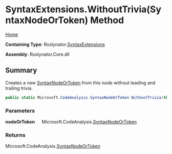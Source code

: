 # SyntaxExtensions\.WithoutTrivia\(SyntaxNodeOrToken\) Method

[Home](../../../README.md)

**Containing Type**: Roslynator\.[SyntaxExtensions](../README.md)

**Assembly**: Roslynator\.Core\.dll

## Summary

Creates a new [SyntaxNodeOrToken](https://docs.microsoft.com/en-us/dotnet/api/microsoft.codeanalysis.syntaxnodeortoken) from this node without leading and trailing trivia\.

```csharp
public static Microsoft.CodeAnalysis.SyntaxNodeOrToken WithoutTrivia(this Microsoft.CodeAnalysis.SyntaxNodeOrToken nodeOrToken)
```

### Parameters

**nodeOrToken** &emsp; Microsoft\.CodeAnalysis\.[SyntaxNodeOrToken](https://docs.microsoft.com/en-us/dotnet/api/microsoft.codeanalysis.syntaxnodeortoken)

### Returns

Microsoft\.CodeAnalysis\.[SyntaxNodeOrToken](https://docs.microsoft.com/en-us/dotnet/api/microsoft.codeanalysis.syntaxnodeortoken)

